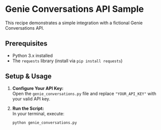 # Genie Conversations API Sample

This recipe demonstrates a simple integration with a fictional Genie Conversations API.

## Prerequisites

- Python 3.x installed
- The `requests` library (install via `pip install requests`)

## Setup & Usage

1. **Configure Your API Key:**  
   Open the `genie_conversations.py` file and replace `"YOUR_API_KEY"` with your valid API key.

2. **Run the Script:**  
   In your terminal, execute:
   ```bash
   python genie_conversations.py
